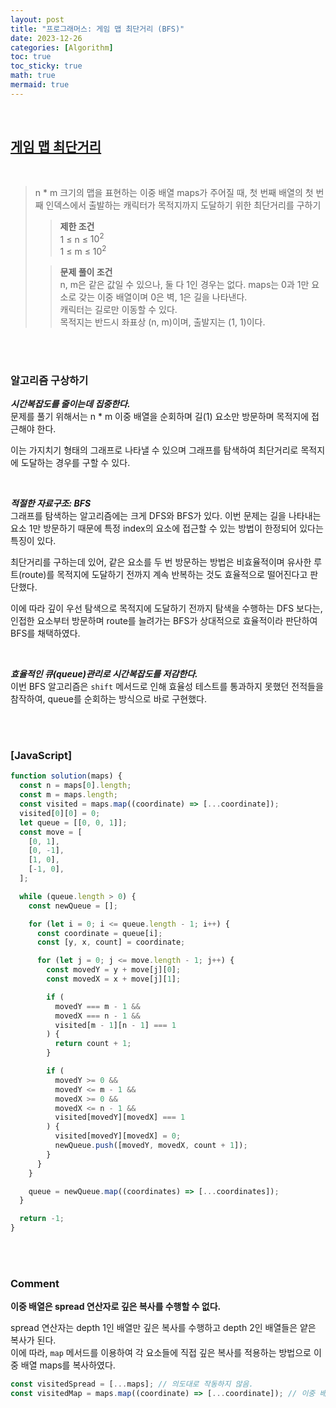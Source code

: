 ```yaml
---
layout: post
title: "프로그래머스: 게임 맵 최단거리 (BFS)"
date: 2023-12-26
categories: [Algorithm]
toc: true
toc_sticky: true
math: true
mermaid: true
---
```


<br>

## [**게임 맵 최단거리**](https://school.programmers.co.kr/learn/courses/30/lessons/1844)

<br>

> n \* m 크기의 맵을 표현하는 이중 배열 maps가 주어질 때, 첫 번째 배열의 첫 번째 인덱스에서 출발하는 캐릭터가 목적지까지 도달하기 위한 최단거리를 구하기
>
> > **제한 조건**  
> > 1 ≤ n ≤ $10^2$  
> > 1 ≤ m ≤ $10^2$
>
> > **문제 풀이 조건**  
> > n, m은 같은 값일 수 있으나, 둘 다 1인 경우는 없다.
> > maps는 0과 1만 요소로 갖는 이중 배열이며 0은 벽, 1은 길을 나타낸다.  
> > 캐릭터는 길로만 이동할 수 있다.  
> > 목적지는 반드시 좌표상 (n, m)이며, 출발지는 (1, 1)이다.

<br>
<br>

### **알고리즘 구상하기**

**_시간복잡도를 줄이는데 집중한다._**  
문제를 풀기 위해서는 n \* m 이중 배열을 순회하며 길(1) 요소만 방문하며 목적지에 접근해야 한다.

이는 가지치기 형태의 그래프로 나타낼 수 있으며 그래프를 탐색하여 최단거리로 목적지에 도달하는 경우를 구할 수 있다.

<br>

**_적절한 자료구조: BFS_**  
그래프를 탐색하는 알고리즘에는 크게 DFS와 BFS가 있다.
이번 문제는 길을 나타내는 요소 1만 방문하기 때문에 특정 index의 요소에 접근할 수 있는 방법이 한정되어 있다는 특징이 있다.

최단거리를 구하는데 있어, 같은 요소를 두 번 방문하는 방법은 비효율적이며 유사한 루트(route)를 목적지에 도달하기 전까지 계속 반복하는 것도 효율적으로 떨어진다고 판단했다.

이에 따라 깊이 우선 탐색으로 목적지에 도달하기 전까지 탐색을 수행하는 DFS 보다는, 인접한 요소부터 방문하며 route를 늘려가는 BFS가 상대적으로 효율적이라 판단하여 BFS를 채택하였다.

<br>

**_효율적인 큐(queue)관리로 시간복잡도를 저감한다._**  
이번 BFS 알고리즘은 `shift` 메서드로 인해 효율성 테스트를 통과하지 못했던 전적들을 참작하여, queue를 순회하는 방식으로 바로 구현했다.

<br>
<br>

### [JavaScript]

```javascript
function solution(maps) {
  const n = maps[0].length;
  const m = maps.length;
  const visited = maps.map((coordinate) => [...coordinate]);
  visited[0][0] = 0;
  let queue = [[0, 0, 1]];
  const move = [
    [0, 1],
    [0, -1],
    [1, 0],
    [-1, 0],
  ];

  while (queue.length > 0) {
    const newQueue = [];

    for (let i = 0; i <= queue.length - 1; i++) {
      const coordinate = queue[i];
      const [y, x, count] = coordinate;

      for (let j = 0; j <= move.length - 1; j++) {
        const movedY = y + move[j][0];
        const movedX = x + move[j][1];

        if (
          movedY === m - 1 &&
          movedX === n - 1 &&
          visited[m - 1][n - 1] === 1
        ) {
          return count + 1;
        }

        if (
          movedY >= 0 &&
          movedY <= m - 1 &&
          movedX >= 0 &&
          movedX <= n - 1 &&
          visited[movedY][movedX] === 1
        ) {
          visited[movedY][movedX] = 0;
          newQueue.push([movedY, movedX, count + 1]);
        }
      }
    }

    queue = newQueue.map((coordinates) => [...coordinates]);
  }

  return -1;
}
```

<br>
<br>

### **Comment**

**이중 배열은 spread 연산자로 깊은 복사를 수행할 수 없다.**

spread 연산자는 depth 1인 배열만 깊은 복사를 수행하고 depth 2인 배열들은 얕은 복사가 된다.  
이에 따라, `map` 메서드를 이용하여 각 요소들에 직접 깊은 복사를 적용하는 방법으로 이중 배열 maps를 복사하였다.

```javascript
const visitedSpread = [...maps]; // 의도대로 작동하지 않음.
const visitedMap = maps.map((coordinate) => [...coordinate]); // 이중 배열 깊은 복사
```
